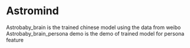 ﻿# Astromind
Astrobaby_brain is the trained chinese model using the data from weibo
Astrobaby_brain_persona demo is the demo of trained model for persona feature 
